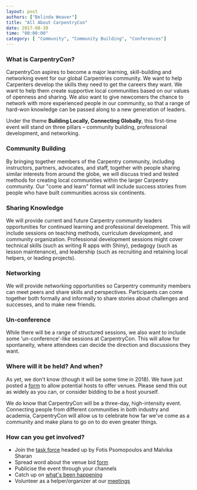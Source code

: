 ```yaml
---
layout: post
authors: ["Belinda Weaver"]
title: "All About CarpentryCon"
date: 2017-08-30
time: "00:00:00"
category: [ "Community", "Community Building", "Conferences"]
---
```


### What is CarpentryCon?

CarpentryCon aspires to become a major learning, skill-building and networking event for our global Carpentries community. We want to help Carpenters develop the skills they need to get the careers they want. We want to help them create supportive local communities based on our values of openness and sharing. We also want to give newcomers the chance to network with more experienced people in our community, so that a range of hard-won knowledge can be passed along to a new generation of leaders.

Under the theme **Building Locally, Connecting Globally**, this first-time event will stand on three pillars  – community building, professional development, and networking.

### Community Building

By bringing together members of the Carpentry community, including instructors, partners, advocates, and staff, together with people sharing similar interests from around the globe, we will discuss tried and tested methods for creating local communities within the larger Carpentry community. Our "come and learn" format will include success stories from people who have built communities across six continents.

### Sharing Knowledge

We will provide current and future Carpentry community leaders opportunities for continued learning and professional development. This will include sessions on teaching methods, curriculum development, and community organization. Professional development sessions might cover technical skills (such as writing R apps with Shiny), pedagogy (such as lesson maintenance), and leadership (such as recruiting and retaining local helpers, or leading projects).

### Networking

We will provide networking opportunities so Carpentry community members can meet peers and share skills and perspectives. Participants can come together both formally and informally to share stories about challenges and successes, and to make new friends.

### Un-conference

While there will be a range of structured sessions, we also want to include some 'un-conference'-like sessions at CarpentryCon.
This will allow for spontaneity, where attendees can decide the direction and discussions they want.

### Where will it be held? And when?

As yet, we don't know (though it will be some time in 2018). We have just posted a [form](https://docs.google.com/forms/d/15MwQIucsR3H13QTNBmVHqUzlx201olldBNtxZV_ExsU/edit) to allow potential hosts to offer venues. Please send this out as widely as you can, or consider bidding to be a host yourself.

We do know that CarpentryCon will be a three-day, high-intensity event. Connecting people from different communities in both industry and academia, CarpentryCon will allow us to celebrate how far we've come as a community and make plans to go on to do even greater things.

### How can you get involved?

- Join the [task force](http://pad.software-carpentry.org/2018carpentrycontaskforce) headed up by Fotis Psomopoulos and Malvika Sharan
- Spread word about the venue bid [form](https://docs.google.com/forms/d/15MwQIucsR3H13QTNBmVHqUzlx201olldBNtxZV_ExsU/edit)
- Publicise the event through your channels
- Catch up on [what's been happening](https://github.com/carpentries/carpentrycon)
- Volunteer as a helper/organizer at our [meetings](http://pad.software-carpentry.org/2018carpentrycontaskforce)

